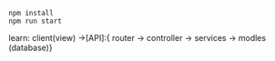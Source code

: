 ```
npm install
npm run start
```

learn:
client(view) ->[API]:{ router -> controller -> services -> modles (database)}
